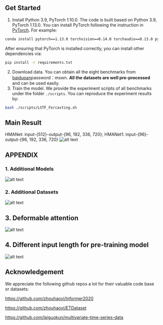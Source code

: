 
## Get Started


1. Install Python 3.9, PyTorch 1.10.0.
The code is built based on Python 3.9, PyTorch 1.13.0.
You can install PyTorch following the instruction in [PyTorch](https://pytorch.org/get-started/locally/). For example:

```bash
conda install pytorch==1.13.0 torchvision==0.14.0 torchaudio==0.13.0 pytorch-cuda=11.6 -c pytorch -c nvidia
```

After ensuring that PyTorch is installed correctly, you can install other dependencies via:

```bash
pip install -r requirements.txt
```

2. Download data. You can obtain all the eight benchmarks from [baidupan](https://pan.baidu.com/s/19lqv1VLG9VBx7Nh04L1u0A?pwd=mswn 
)password：mswn. **All the datasets are well pre-processed** and can be used easily.
3. Train the model. We provide the experiment scripts of all benchmarks under the folder `./scripts`. You can reproduce the experiment results by:
```bash
bash ./scripts/LSTF_Forcasting.sh
```

## Main Result

HMANet: input-{512}-output-{96, 192, 336, 720}; 
HMANet1: input-{96}-output-{96, 192, 336, 720}
![alt text](Pic/MAIN_RESULT.jpg)

## APPENDIX

### 1. Additional Models
![alt text](Pic/Appendix_model.pic.jpg)

### 2. Additional Datasets 
![alt text](Pic/Appendix_ETT.jpg)

## 3. Deformable attention
![alt text](Pic/deformable_attention.jpg)

## 4. Different input length for pre-training model
![alt text](Pic/diff_input_pretraining.jpg)

## Acknowledgement

We appreciate the following github repos a lot for their valuable code base or datasets:

https://github.com/zhouhaoyi/Informer2020

https://github.com/zhouhaoyi/ETDataset

https://github.com/laiguokun/multivariate-time-series-data
